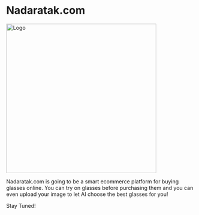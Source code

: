 # Nadaratak.com

<img src="https://raw.githubusercontent.com/ZiadMuhammad/nadaratak-client/main/src/assets/logo.png?token=AR6WFCL6HP44KANIVNJUKYDAOAPKA" alt="Logo" width="400"/>

Nadaratak.com is going to be a smart ecommerce platform for buying glasses online. You can try on glasses before purchasing them and you can even upload your image to let AI choose the best glasses for you!

Stay Tuned!
